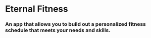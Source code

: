 # Eternal Fitness
### An app that allows you to build out a personalized fitness schedule that meets your needs and skills.